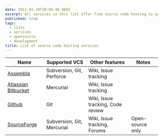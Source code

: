 ```yaml
---
date: 2011-02-28T20:04:48.000Z
excerpt: All services in this list offer free source code hosting to open-source projects, and some also have free starter plans available.
published: true
tags:
  - lists
  - services
  - opensource
  - development
title: List of source code hosting services
---
```

| Name | Supported VCS | Other features | Notes |
| --- | --- | --- | --- |
| [Assembla](https://www.assembla.com/) | Subversion, Git, Perforce | Wiki, Issue tracking |
| [Atlassian Bitbucket](https://bitbucket.org/) | Mercurial | Wiki, Issue tracking |
| [Github](https://www.github.com/) | Git | Wiki, Issue tracking, Code review |
| [SourceForge](https://sourceforge.net/) | Subversion, Git, Mercurial | Wiki, Issue tracking, Forums | Open-source only |
